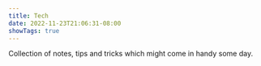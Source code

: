 ```yaml
---
title: Tech
date: 2022-11-23T21:06:31-08:00
showTags: true
---
```


Collection of notes, tips and tricks which might come in handy some day.
